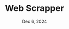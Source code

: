---
title: 'Web Scrapper'
description: ''
tags: ['python', 'html']
date: Dec 6, 2024
isExternal: true
externalUrl: https://github.com/samueldervishi1/web-scraper
externalLabel: on GitHub
---